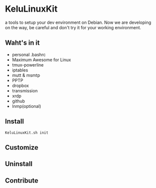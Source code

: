 # KeluLinuxKit
a tools to setup your dev environment on Debian. Now we are developing on the way, be careful and don't try it for your working environment.

## Waht's in it
* personal .bashrc
* Maximum Awesome for Linux
* tmux-powerline
* iptables
* mutt & msmtp
* PPTP
* dropbox
* transmission
* xrdp
* github
* lnmp(optional)

## Install

    KeluLinuxKit.sh init

## Customize
## Uninstall
## Contribute
